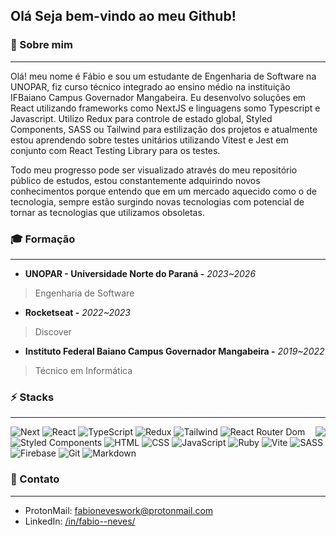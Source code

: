 ## Olá Seja bem-vindo ao meu Github!

### 🧑 Sobre mim

---

Olá! meu nome é Fábio e sou um estudante de Engenharia de Software na UNOPAR, fiz curso técnico integrado ao ensino médio na instituição IFBaiano Campus Governador Mangabeira. Eu desenvolvo soluções em React utilizando frameworks como NextJS e linguagens somo Typescript e Javascript. Utilizo Redux para controle de estado global, Styled Components, SASS ou Tailwind para estilização dos projetos e atualmente estou aprendendo sobre testes unitários utilizando Vitest e Jest em conjunto com React Testing Library para os testes. 


Todo meu progresso pode ser visualizado através do meu repositório público de estudos, estou constantemente adquirindo novos conhecimentos porque entendo que em um mercado aquecido como o de tecnologia, sempre estão surgindo novas tecnologias com potencial de tornar as tecnologias que utilizamos obsoletas.

### 🎓 Formação

---

- **UNOPAR - Universidade Norte do Paraná -** _2023~2026_

> Engenharia de Software

- **Rocketseat -** _2022~2023_

> Discover

- **Instituto Federal Baiano Campus Governador Mangabeira -** _2019~2022_

> Técnico em Informática

### ⚡ Stacks

---

<img align='right' src="https://github-readme-stats.vercel.app/api/top-langs?username=patolinow&title_color=FCCE30&bg_color=1F233E&border_color=4C3AA1&text_color=FDD54A&layout=compact&show_icons=true&locale=pt-BR&langs_count=10&hide=Ejs,Nix">

![Next](https://img.shields.io/badge/next.js-000000?style=for-the-badge&logo=nextdotjs&logoColor=white)
![React](https://img.shields.io/badge/React-20232A?style=for-the-badge&logo=react&logoColor=61DAFB)
![TypeScript](https://img.shields.io/badge/TypeScript-007ACC?style=for-the-badge&logo=typescript&logoColor=white)
![Redux](https://img.shields.io/badge/Redux-593D88?style=for-the-badge&logo=redux&logoColor=white)
![Tailwind](https://img.shields.io/badge/Tailwind_CSS-38B2AC?style=for-the-badge&logo=tailwind-css&logoColor=white)
![React Router Dom](https://img.shields.io/badge/React_Router-CA4245?style=for-the-badge&logo=react-router&logoColor=white)
![Styled Components](https://img.shields.io/badge/styled--components-DB7093?style=for-the-badge&logo=styled-components&logoColor=white)
![HTML](https://img.shields.io/badge/HTML5-E34F26?style=for-the-badge&logo=html5&logoColor=white)
![CSS](https://img.shields.io/badge/CSS3-1572B6?style=for-the-badge&logo=css3&logoColor=white)
![JavaScript](https://img.shields.io/badge/JavaScript-323330?style=for-the-badge&logo=javascript&logoColor=F7DF1E)
![Ruby](https://img.shields.io/badge/Ruby-CC342D?style=for-the-badge&logo=ruby&logoColor=white)
![Vite](https://img.shields.io/badge/Vite-B73BFE?style=for-the-badge&logo=vite&logoColor=FFD62E)
![SASS](https://img.shields.io/badge/Sass-CC6699?style=for-the-badge&logo=sass&logoColor=white)
![Firebase](https://img.shields.io/badge/firebase-ffca28?style=for-the-badge&logo=firebase&logoColor=black)
![Git](https://img.shields.io/badge/GIT-E44C30?style=for-the-badge&logo=git&logoColor=white)
![Markdown](https://img.shields.io/badge/Markdown-000000?style=for-the-badge&logo=markdown&logoColor=white)

### 📝 Contato

---

- ProtonMail: fabioneveswork@protonmail.com
- LinkedIn: [/in/fabio--neves/](https://www.linkedin.com/in/fabio--neves/)
